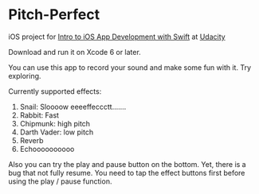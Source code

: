 # Pitch-Perfect
iOS project for [Intro to iOS App Development with Swift](https://www.udacity.com/course/intro-to-ios-app-development-with-swift--ud585) at [Udacity](https://www.udacity.com)

Download and run it on Xcode 6 or later.

You can use this app to record your sound and make some fun with it.
Try exploring.

Currently supported effects:
1. Snail: Sloooow eeeeffeccctt.......
1. Rabbit: Fast
1. Chipmunk: high pitch
1. Darth Vader: low pitch
1. Reverb
1. Echoooooooooo

Also you can try the play and pause button on the bottom.
Yet, there is a bug that not fully resume.
You need to tap the effect buttons first before using the play / pause function.